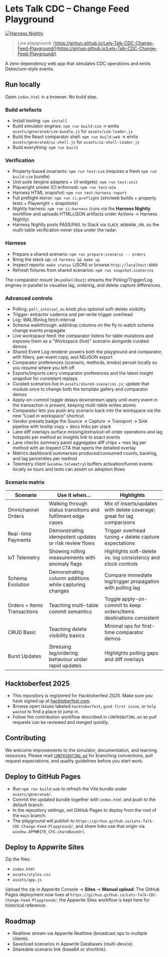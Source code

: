 # Lets Talk CDC – Change Feed Playground

[![Harness Nightly](https://github.com/sandgraal/Lets-Talk-CDC-Change-Feed-Playground/actions/workflows/harness-nightly.yml/badge.svg)](https://github.com/sandgraal/Lets-Talk-CDC-Change-Feed-Playground/actions/workflows/harness-nightly.yml)

> Live playground: [https://girhun.github.io/Lets-Talk-CDC-Change-Feed-Playground/](https://girhun.github.io/Lets-Talk-CDC-Change-Feed-Playground/)

A zero-dependency web app that simulates CDC operations and emits Debezium-style events.

## Run locally
Open `index.html` in a browser. No build step.

### Build artefacts
- Install tooling: `npm install`
- Build simulator engines: `npm run build:sim` → emits `assets/generated/sim-bundle.js` for `assets/sim-loader.js`
- Build the React comparator shell: `npm run build:web` → emits `assets/generated/ui-shell.js` for `assets/ui-shell-loader.js`
- Build everything: `npm run build`

### Verification
- Property-based invariants: `npm run test:sim` (requires a fresh `npm run build:sim` bundle)
- Unit suite (engine adapters + UI widgets): `npm run test:unit`
- Playwright smoke (CI enforced): `npm run test:e2e`
- Harness HTML snapshot: `npm run test:harness-report`
- Full preflight mirror: `npm run ci:preflight` (sim/web builds + property tests + Playwright + snapshots)
- Nightly harness: `npm run ci:harness` (runs via the **Harness Nightly** workflow and uploads HTML/JSON artifacts under Actions → Harness Nightly)
- Harness Nightly posts PASS/FAIL to Slack via `SLACK_WEBHOOK_URL` so the multi-table verification never slips under the radar.

### Harness
- Prepare a shared scenario: `npm run prepare:scenario -- orders`
- Bring the stack up: `cd harness && make up`
- Inspect reports: `make status` (JSON) or browse `http://localhost:8089`
- Refresh fixtures from shared scenarios: `npm run snapshot:scenarios`

The comparator mount (`#simShellRoot`) streams the Polling/Trigger/Log engines in parallel to visualise lag, ordering, and delete capture differences.

### Advanced controls
- Polling: `poll_interval_ms` knob plus optional soft-delete visibility
- Trigger: extractor cadence and per-write trigger overhead
- Log: WAL/Binlog fetch interval
- Schema walkthrough: add/drop columns on the fly to watch schema change events propagate
- Live workspace feed: the comparator listens for table mutations and exposes them as a "Workspace (live)" scenario alongside curated demos
- Shared Event Log renderer powers both the playground and comparator, with filters, per-event copy, and NDJSON export
- Comparator preferences (scenario, methods, knobs) persist locally so you resume where you left off
- Exports/imports carry comparator preferences and the latest insight snapshot for consistent replays
- Curated scenarios live in `assets/shared-scenarios.js`; update that module once to change both the template gallery and comparator demos
- Apply-on-commit toggle delays downstream apply until every event in the transaction is present, keeping multi-table writes atomic
- Comparator lets you push any scenario back into the workspace via the new “Load in workspace” shortcut
- Vendor presets badge the Source → Capture → Transport → Sink pipeline with tooltip copy + docs links per stack
- Lane diff overlays surface missing/extra/out-of-order operations and lag hotspots per method so insights link to exact events
- Lane checks summary panel aggregates diff chips + max lag per method with an Inspect CTA that opens the detailed overlay
- Metrics dashboard summarises produced/consumed counts, backlog, and lag percentiles per method
- Telemetry client (`window.telemetry`) buffers activation/funnel events locally so tours and tests can assert on adoption flows

### Scenario matrix

| Scenario | Use it when… | Highlights |
| --- | --- | --- |
| Omnichannel Orders | Walking through status transitions and fulfilment edge cases | Mix of inserts/updates with delete coverage; great for lag comparisons |
| Real-time Payments | Demonstrating idempotent updates or risk review flows | Trigger overhead tuning + delete capture expectations |
| IoT Telemetry | Showing rolling measurements with anomaly flags | Highlights soft-delete vs. log consistency and clock controls |
| Schema Evolution | Demonstrating column additions while capturing changes | Compare immediate log/trigger propagation with polling lag |
| Orders + Items Transactions | Teaching multi-table commit semantics | Toggle apply-on-commit to keep orders/items destinations consistent |
| CRUD Basic | Teaching delete visibility basics | Minimal ops for first-time comparator demos |
| Burst Updates | Stressing lag/ordering behaviour under rapid updates | Highlights polling gaps and diff overlays |

## Hacktoberfest 2025
- This repository is registered for Hacktoberfest 2025. Make sure you have signed up at [hacktoberfest.com](https://hacktoberfest.com/).
- Browse open issues labeled `hacktoberfest`, `good first issue`, or `help wanted` to find a place to jump in.
- Follow the contribution workflow described in `CONTRIBUTING.md` so pull requests can be reviewed and merged quickly.

## Contributing
We welcome improvements to the simulator, documentation, and learning resources. Please read [`CONTRIBUTING.md`](CONTRIBUTING.md) for branching conventions, pull request expectations, and quality guidelines before you start work.

## Deploy to GitHub Pages
- Run `npm run build:web` to refresh the Vite bundle under `assets/generated/`.
- Commit the updated bundle together with `index.html` and push to the default branch.
- In the repository settings, set GitHub Pages to deploy from the root of the `main` branch.
- The playground will publish to `https://girhun.github.io/Lets-Talk-CDC-Change-Feed-Playground/`, and share links use that origin via `window.APPWRITE_CFG.shareBaseUrl`.
## Deploy to Appwrite Sites
Zip the files:
- `index.html`
- `assets/styles.css`
- `assets/app.js`

Upload the zip in Appwrite Console → **Sites** → **Manual upload**.
The GitHub Pages deployment now lives at `https://girhun.github.io/Lets-Talk-CDC-Change-Feed-Playground/`; the Appwrite Sites workflow is kept here for historical reference.

## Roadmap
- Realtime stream via Appwrite Realtime (broadcast ops to multiple clients).
- Save/load scenarios in Appwrite Databases (multi-device).
- Shareable scenario link (base64 or shortlink).
